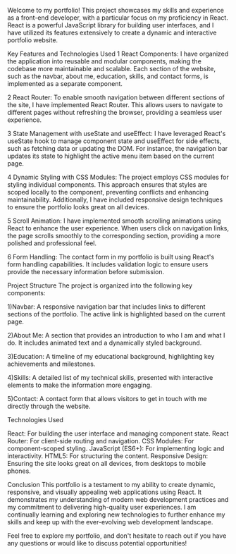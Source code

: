 Welcome to my portfolio! This project showcases my skills and experience as a front-end developer, with a particular focus on my proficiency in React. React is a powerful JavaScript library for building user interfaces, and I have utilized its features extensively to create a dynamic and interactive portfolio website.

Key Features and Technologies Used
1  React Components:
I have organized the application into reusable and modular components, making the codebase more maintainable and scalable. Each section of the website, such as the navbar, about me, education, skills, and contact forms, is implemented as a separate component.

2 React Router:
To enable smooth navigation between different sections of the site, I have implemented React Router. This allows users to navigate to different pages without refreshing the browser, providing a seamless user experience.

3 State Management with useState and useEffect:
I have leveraged React's useState hook to manage component state and useEffect for side effects, such as fetching data or updating the DOM. For instance, the navigation bar updates its state to highlight the active menu item based on the current page.

4 Dynamic Styling with CSS Modules:
The project employs CSS modules for styling individual components. This approach ensures that styles are scoped locally to the component, preventing conflicts and enhancing maintainability. Additionally, I have included responsive design techniques to ensure the portfolio looks great on all devices.

5 Scroll Animation:
I have implemented smooth scrolling animations using React to enhance the user experience. When users click on navigation links, the page scrolls smoothly to the corresponding section, providing a more polished and professional feel.

6 Form Handling:
The contact form in my portfolio is built using React's form handling capabilities. It includes validation logic to ensure users provide the necessary information before submission.


Project Structure
The project is organized into the following key components:

1)Navbar: A responsive navigation bar that includes links to different sections of the portfolio. The active link is highlighted based on the current page.

2)About Me: A section that provides an introduction to who I am and what I do. It includes animated text and a dynamically styled background.

3)Education: A timeline of my educational background, highlighting key achievements and milestones.

4)Skills: A detailed list of my technical skills, presented with interactive elements to make the information more engaging.

5)Contact: A contact form that allows visitors to get in touch with me directly through the website.


Technologies Used

React: For building the user interface and managing component state.
React Router: For client-side routing and navigation.
CSS Modules: For component-scoped styling.
JavaScript (ES6+): For implementing logic and interactivity.
HTML5: For structuring the content.
Responsive Design: Ensuring the site looks great on all devices, from desktops to mobile phones.


Conclusion
This portfolio is a testament to my ability to create dynamic, responsive, and visually appealing web applications using React. It demonstrates my understanding of modern web development practices and my commitment to delivering high-quality user experiences. I am continually learning and exploring new technologies to further enhance my skills and keep up with the ever-evolving web development landscape.

Feel free to explore my portfolio, and don't hesitate to reach out if you have any questions or would like to discuss potential opportunities!
